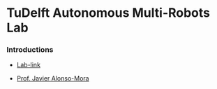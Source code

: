 # TuDelft Autonomous Multi-Robots Lab

### Introductions

- [Lab-link](https://www.autonomousrobots.nl/)

- [Prof. Javier Alonso-Mora](http://www.alonsomora.com/)

